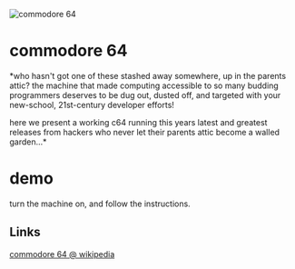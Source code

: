

[c64]: https://github.com/seclorum/timetron2019/raw/master/collection/c64/c64.png "commodore 64"

![commodore 64][c64]

# commodore 64


*who hasn't got one of these stashed away somewhere, up in the parents attic?  the machine that made computing accessible to so many budding programmers deserves to be dug out, dusted off, and targeted with your new-school, 21st-century developer efforts!  

here we present a working c64 running this years latest and greatest releases from hackers who never let their parents attic become a walled garden...*

# demo

turn the machine on, and follow the instructions.

## Links

[commodore 64 @ wikipedia](https://en.wikipedia.org/wiki/Commodore_64)
